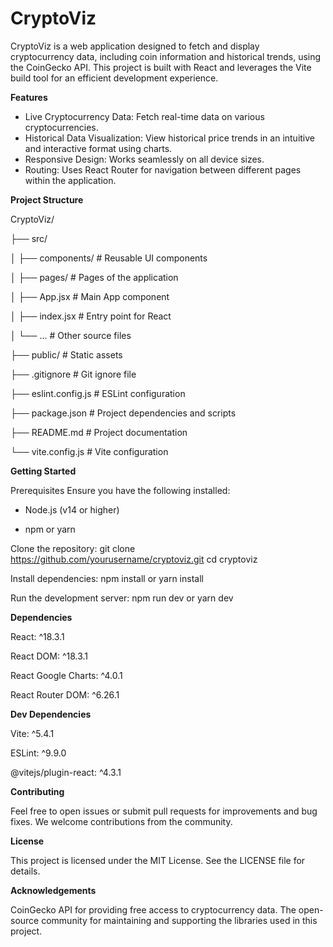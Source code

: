 # CryptoViz

CryptoViz is a web application designed to fetch and display cryptocurrency data, including coin information and historical trends, using the CoinGecko API. This project is built with React and leverages the Vite build tool for an efficient development experience.

**Features**
* Live Cryptocurrency Data: Fetch real-time data on various cryptocurrencies.
* Historical Data Visualization: View historical price trends in an intuitive and interactive format using charts.
* Responsive Design: Works seamlessly on all device sizes.
* Routing: Uses React Router for navigation between different pages within the application.

**Project Structure**

CryptoViz/

├── src/

│   ├── components/       # Reusable UI components

│   ├── pages/            # Pages of the application

│   ├── App.jsx           # Main App component

│   ├── index.jsx         # Entry point for React

│   └── ...               # Other source files

├── public/               # Static assets

├── .gitignore            # Git ignore file

├── eslint.config.js      # ESLint configuration

├── package.json          # Project dependencies and scripts

├── README.md             # Project documentation

└── vite.config.js        # Vite configuration

**Getting Started**

Prerequisites
Ensure you have the following installed:

* Node.js (v14 or higher)

* npm or yarn

Clone the repository:
git clone https://github.com/yourusername/cryptoviz.git
cd cryptoviz

Install dependencies:
npm install
 or
yarn install

Run the development server:
npm run dev
 or
yarn dev

**Dependencies**

React: ^18.3.1

React DOM: ^18.3.1

React Google Charts: ^4.0.1

React Router DOM: ^6.26.1

**Dev Dependencies**

Vite: ^5.4.1

ESLint: ^9.9.0

@vitejs/plugin-react: ^4.3.1

**Contributing**

Feel free to open issues or submit pull requests for improvements and bug fixes. We welcome contributions from the community.

**License**

This project is licensed under the MIT License. See the LICENSE file for details.

**Acknowledgements**

CoinGecko API for providing free access to cryptocurrency data.
The open-source community for maintaining and supporting the libraries used in this project.



